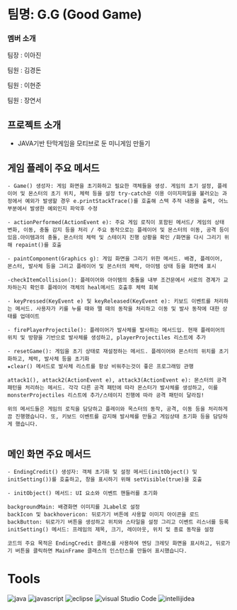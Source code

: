 # 팀명: G.G (Good Game)

### 멤버 소개
팀장 : 이아진

팀원 : 김경돈

팀원 : 이현준

팀원 : 장연서 


## 프로젝트 소개 
- JAVA기반 탄막게임을 모티브로 둔 미니게임 만들기
  
  

## 게임 플레이 주요 메서드
```
- Game() 생성자: 게임 화면을 초기화하고 필요한 객체들을 생성. 게임의 초기 설정, 플레이어 및 몬스터의 초기 위치, 체력 등을 설정 try-catch문 이용 이미지파일을 불러오는 과정에서 예외가 발생할 경우 e.printStackTrace()를 호출해 스텍 추적 내용을 출력, 어느부분에서 발생한 예외인지 파악후 수정

- actionPerformed(ActionEvent e): 주요 게임 로직이 포함된 메서드/ 게임의 상태 변화, 이동, 충돌 감지 등을 처리 / 주요 동작으로는 플레이어 및 몬스터의 이동, 공격 등이 있음.아이템과의 충돌, 몬스터의 체력 및 스테이지 진행 상황을 확인 /화면을 다시 그리기 위해 repaint()를 호출

- paintComponent(Graphics g): 게임 화면을 그리기 위한 메서드. 배경, 플레이어, 몬스터, 발사체 등을 그리고 플레이어 및 몬스터의 체력, 아이템 상태 등을 화면에 표시

-checkItemCollision(): 플레이어와 아이템의 충돌을 내부 조건문에서 서로의 경계가 교차하는지 확인후 플레이어 객체의 heal메서드 호출후 체력 회복

- keyPressed(KeyEvent e) 및 keyReleased(KeyEvent e): 키보드 이벤트를 처리하는 메서드. 사용자가 키를 누를 때와 뗄 때의 동작을 처리하고 이동 및 발사 동작에 대한 상태를 업데이트

- firePlayerProjectile(): 플레이어가 발사체를 발사하는 메서드입. 현재 플레이어의 위치 및 방향을 기반으로 발사체를 생성하고, playerProjectiles 리스트에 추가

- resetGame(): 게임을 초기 상태로 재설정하는 메서드. 플레이어와 몬스터의 위치를 초기화하고, 체력, 발사체 등을 초기화
★clear() 메서드로 발사체 리스트를 항상 비워주는것이 좋은 프로그래밍 관행

attack1(), attack2(ActionEvent e), attack3(ActionEvent e): 몬스터의 공격 패턴을 처리하는 메서드. 각각 다른 공격 패턴에 따라 몬스터가 발사체를 생성하고, 이를 monsterProjectiles 리스트에 추가/스테이지 진행에 따라 공격 패턴이 달라짐!

위의 메서드들은 게임의 로직을 담당하고 플레이와 목스터의 동작, 공격, 이동 등을 처리하게끔 진행했습니다. 또, 키보드 이벤트를 감지해 발사체를 만들고 게임상태 초기화 등을 담당하게 했습니다.


```

## 메인 화면 주요 메서드
```
- EndingCredit() 생성자: 객체 초기화 및 설정 메서드(initObject() 및 initSetting())를 호출하고, 창을 표시하기 위해 setVisible(true)을 호출

- initObject() 메서드: UI 요소와 이벤트 핸들러를 초기화

backgroundMain: 배경화면 이미지를 JLabel로 설정
backIcon 및 backhovericon: 뒤로가기 버튼에 사용할 이미지 아이콘을 로드
backButton: 뒤로가기 버튼을 생성하고 위치와 스타일을 설정 그리고 이벤트 리스너를 등록
initSetting() 메서드: 프레임의 제목, 크기, 레이아웃, 위치 및 종료 동작을 설정

코드의 주요 목적은 EndingCredit 클래스를 사용하여 엔딩 크레딧 화면을 표시하고, 뒤로가기 버튼을 클릭하면 MainFrame 클래스의 인스턴스를 만들어 표시했습니다.
```

# Tools
![java](https://img.shields.io/badge/JAVA-007396?style=flat-square&logo=Java&logoColor=white)
![javascript](https://img.shields.io/badge/JAVASCRIPT-F7D1E?style=flat-square&logo=JavaScript&logoColor=white)
![eclipse](https://img.shields.io/badge/Eclipse%20IDE-2C2255?style=flat-square&logo=Eclipse%20IDE&logoColor=white)
![visual Studio Code](https://img.shields.io/badge/Visual%20Studio%20Code-007ACC?style=flat-square&logo=Visual%20Studio%20Code&logoColor=white)
![intellijidea](https://img.shields.io/badge/intellijidea-000000?style=flat-square&logo=intellijidea%20Studio%20Code&logoColor=white)




